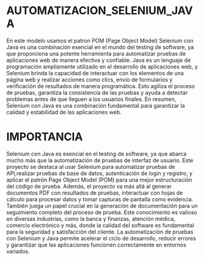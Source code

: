 # AUTOMATIZACION_SELENIUM_JAVA
En este modelo usamos el patron POM (Page Object Model)
Selenium con Java es una combinación esencial en el mundo del testing de software, ya que proporciona una potente herramienta 
para automatizar pruebas de aplicaciones web de manera efectiva y confiable. 
Java es un lenguaje de programación ampliamente utilizado en el desarrollo de aplicaciones web, y Selenium brinda la capacidad
de interactuar con los elementos de una página web y realizar acciones como clics, envío de formularios y verificación
de resultados de manera programática. Esto agiliza el proceso de pruebas, garantiza la consistencia de las pruebas
y ayuda a detectar problemas antes de que lleguen a los usuarios finales.
En resumen, Selenium con Java es una combinación fundamental para garantizar la calidad y estabilidad de las aplicaciones web.
# IMPORTANCIA
Selenium con Java es esencial en el testing de software, ya que abarca mucho más que la automatización de pruebas de interfaz de usuario.
Este proyecto se destaca al usar Selenium para automatizar pruebas de API,realizar pruebas de base de datos, autenticación de login y registro,
y aplicar el patrón Page Object Model (POM) para una mejor estructuración del código de prueba.
Además, el proyecto va más allá al generar documentos PDF con resultados de pruebas,
interactuar con hojas de cálculo para procesar datos y tomar capturas de pantalla como evidencia.
También juega un papel crucial en la generación de documentación para un seguimiento completo del proceso de prueba.
Este conocimiento es valioso en diversas industrias, como la banca y finanzas, atención médica, comercio electrónico y más,
donde la calidad del software es fundamental para la seguridad y satisfacción del cliente.
La automatización de pruebas con Selenium y Java permite acelerar el ciclo de desarrollo, reducir errores y garantizar
que las aplicaciones funcionen correctamente en entornos variados.









